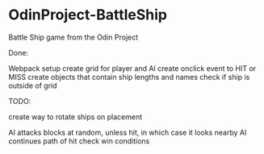 # OdinProject-BattleShip
Battle Ship game from the Odin Project

Done:

Webpack setup
create grid for player and AI
create onclick event to HIT or MISS
create objects that contain ship lengths and names
check if ship is outside of grid 

TODO:




create way to rotate ships on placement

AI attacks blocks at random, unless hit, in which case it looks nearby
AI continues path of hit
check win conditions